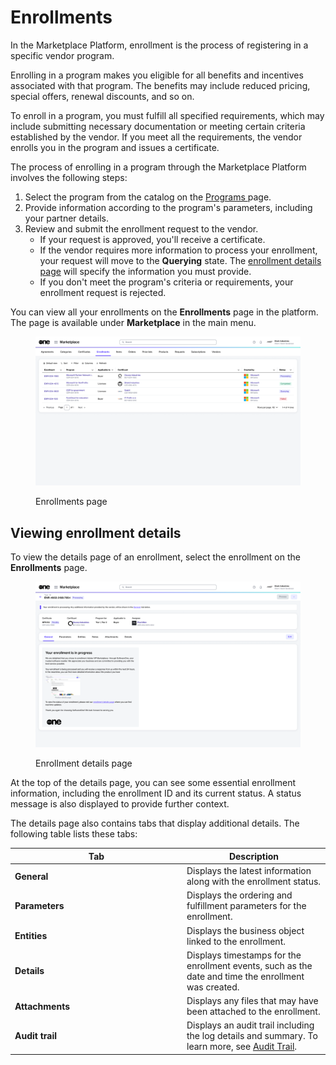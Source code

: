 # Enrollments

In the Marketplace Platform, enrollment is the process of registering in a specific vendor program.&#x20;

Enrolling in a program makes you eligible for all benefits and incentives associated with that program. The benefits may include reduced pricing, special offers, renewal discounts, and so on.

To enroll in a program, you must fulfill all specified requirements, which may include submitting necessary documentation or meeting certain criteria established by the vendor. If you meet all the requirements, the vendor enrolls you in the program and issues a certificate.&#x20;

The process of enrolling in a program through the Marketplace Platform involves the following steps:

1. Select the program from the catalog on the [Programs ](../programs.md)page.
2. Provide information according to the program's parameters, including your partner details.&#x20;
3. Review and submit the enrollment request to the vendor.&#x20;
   * If your request is approved, you'll receive a certificate.
   * If the vendor requires more information to process your enrollment, your request will move to the **Querying** state. The [enrollment details page](./#subscription-details) will specify the information you must provide.
   * If you don't meet the program's criteria or requirements, your enrollment request is rejected.

You can view all your enrollments on the **Enrollments** page in the platform. The page is available under **Marketplace** in the main menu.

<figure><img src="../../../.gitbook/assets/enrollments_interface.png" alt=""><figcaption><p>Enrollments page</p></figcaption></figure>

## Viewing enrollment details <a href="#subscription-details" id="subscription-details"></a>

To view the details page of an enrollment, select the enrollment on the **Enrollments** page.

<figure><img src="../../../.gitbook/assets/enrollments_details_page.png" alt=""><figcaption><p>Enrollment details page</p></figcaption></figure>

At the top of the details page, you can see some essential enrollment information, including the enrollment ID and its current status. A status message is also displayed to provide further context.

The details page also contains tabs that display additional details. The following table lists these tabs:

<table><thead><tr><th width="261">Tab</th><th>Description</th></tr></thead><tbody><tr><td><strong>General</strong></td><td>Displays the latest information along with the enrollment status. </td></tr><tr><td><strong>Parameters</strong></td><td>Displays the ordering and fulfillment parameters for the enrollment.</td></tr><tr><td><strong>Entities</strong> </td><td>Displays the business object linked to the enrollment. </td></tr><tr><td><strong>Details</strong></td><td>Displays timestamps for the enrollment events, such as the date and time the enrollment was created.</td></tr><tr><td><strong>Attachments</strong></td><td>Displays any files that may have been attached to the enrollment.</td></tr><tr><td><strong>Audit trail</strong></td><td>Displays an audit trail including the log details and summary. To learn more, see <a href="https://docs.platform.softwareone.com/modules-and-features/settings/audit-trail">Audit Trail</a>.</td></tr></tbody></table>
